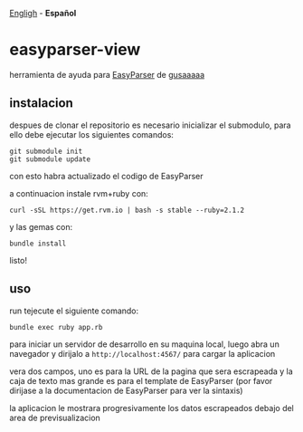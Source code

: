[Engligh](README.md) - **Español**

# easyparser-view

herramienta de ayuda para [EasyParser](https://github.com/gusaaaaa/easyparser) de [gusaaaaa](https://github.com/gusaaaaa)

## instalacion

despues de clonar el repositorio es necesario inicializar el submodulo, para ello debe ejecutar los siguientes comandos:

    git submodule init
    git submodule update

con esto habra actualizado el codigo de EasyParser

a continuacion instale rvm+ruby con:

    curl -sSL https://get.rvm.io | bash -s stable --ruby=2.1.2

y las gemas con:

    bundle install

listo!

## uso

run tejecute el siguiente comando:

    bundle exec ruby app.rb

para iniciar un servidor de desarrollo en su maquina local, luego abra un navegador y dirijalo a `http://localhost:4567/` para cargar la aplicacion

vera dos campos, uno es para la URL de la pagina que sera escrapeada y la caja de texto mas grande es para el template de EasyParser (por favor dirijase a la documentacion de EasyParser para ver la sintaxis)

la aplicacion le mostrara progresivamente los datos escrapeados debajo del area de previsualizacion
